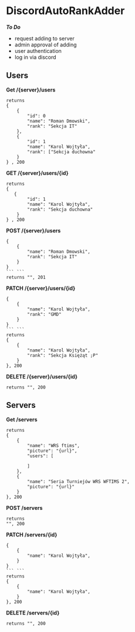 # DiscordAutoRankAdder

***To Do***
- request adding to server
- admin approval of adding
- user authentication
- log in via discord


##  Users


**Get /{server}/users**
```
returns
{
    {
        "id": 0
        "name": "Roman Dmowski",
        "rank": "Sekcja IT"
    },
    {
        "id": 1
        "name": "Karol Wojtyła",
        "rank": ["Sekcja duchowna"
    }
} , 200
```
**GET /{server}/users/{id}**
```
returns
{
   {
        "id": 1
        "name": "Karol Wojtyła",
        "rank": "Sekcja duchowna"
    }
} , 200
```
**POST /{server}/users**
```
{
    {
        "name": "Roman Dmowski",
        "rank": "Sekcja IT"
    }
}
``` ```
returns "", 201
```
**PATCH /{server}/users/{id}**
```
{
    {
        "name": "Karol Wojtyła",
        "rank": "GMD"
    }
}
``` ```
returns
{
    {
        "name": "Karol Wojtyła",
        "rank": "Sekcja Księżąt ;P"
    }
}, 200
```
**DELETE /{server}/users/{id}**
```
returns "", 200
```


## Servers


**Get /servers**
```
returns
{
    {
        "name": "WRS ftims",
        "picture": "{url}",
        "users": [
            
        ]
    },
    {
        "name": "Seria Turniejów WRS WFTIMS 2",
        "picture": "{url}"
    }
}, 200
```

**POST /servers**
```
returns
"", 200
```

**PATCH /servers/{id}**
```
{
    {
        "name": "Karol Wojtyła",
    }
}
``` ```
returns
{
    {
        "name": "Karol Wojtyła",
    }
}, 200
```
**DELETE /servers/{id}**
```
returns "", 200
```
